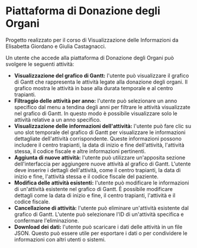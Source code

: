 # Piattaforma di Donazione degli Organi
Progetto realizzato per il corso di Visualizzazione delle Informazioni da Elisabetta Giordano e Giulia Castagnacci.
 
Un utente che accede alla piattaforma di Donazione degli Organi può svolgere le seguenti attività:

* **Visualizzazione del grafico di Gantt:** l'utente può visualizzare il grafico di Gantt che rappresenta le attività legate alla donazione degli organi. Il grafico mostra le attività in base alla durata temporale e al centro trapianti.
* **Filtraggio delle attività per anno:** l'utente può selezionare un anno specifico dal menu a tendina degli anni per filtrare le attività visualizzate nel grafico di Gantt. In questo modo è possibile visualizzare solo le attività relative a un anno specifico.
* **Visualizzazione delle informazioni dell'attività:** l'utente può fare clic su uno slot temporale del grafico di Gantt per visualizzare le informazioni dettagliate dell'attività corrispondente. Queste informazioni possono includere il centro trapianti, la data di inizio e fine dell'attività, l'attività stessa, il codice fiscale e altre informazioni pertinenti.
* **Aggiunta di nuove attività:** l'utente può utilizzare un'apposita sezione dell'interfaccia per aggiungere nuove attività al grafico di Gantt. L'utente deve inserire i dettagli dell'attività, come il centro trapianti, la data di inizio e fine, l'attività stessa e il codice fiscale del paziente.
* **Modifica delle attività esistenti:** l'utente può modificare le informazioni di un'attività esistente nel grafico di Gantt. È possibile modificare dettagli come la data di inizio e fine, il centro trapianti, l'attività e il codice fiscale.
* **Cancellazione di attività:** l'utente può eliminare un'attività esistente dal grafico di Gantt. L'utente può selezionare l'ID di un'attività specifica e confermare l'eliminazione.
* **Download dei dati:** l'utente può scaricare i dati delle attività in un file JSON. Questo può essere utile per esportare i dati o per condividere le informazioni con altri utenti o sistemi.
